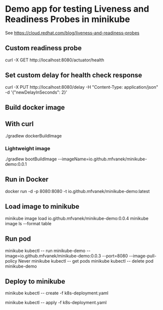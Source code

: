 # Demo app for testing Liveness and Readiness Probes in minikube
See https://cloud.redhat.com/blog/liveness-and-readiness-probes

## Custom readiness probe
curl -X GET http://localhost:8080/actuator/health

## Set custom delay for health check response
curl -X PUT http://localhost:8080/delay -H "Content-Type: application/json" -d '{"newDelayInSeconds": 2}'

## Build docker image
## With curl
./gradlew dockerBuildImage

### Lightweight image
./gradlew bootBuildImage --imageName=io.github.mfvanek/minikube-demo:0.0.1

## Run in Docker
docker run -d -p 8080:8080 -t io.github.mfvanek/minikube-demo:latest

## Load image to minikube
minikube image load io.github.mfvanek/minikube-demo:0.0.4
minikube image ls --format table

## Run pod 
minikube kubectl -- run minikube-demo --image=io.github.mfvanek/minikube-demo:0.0.3 --port=8080 --image-pull-policy Never
minikube kubectl -- get pods
minikube kubectl -- delete pod minikube-demo

## Deploy to minikube
minikube kubectl -- create -f k8s-deployment.yaml

minikube kubectl -- apply -f k8s-deployment.yaml
